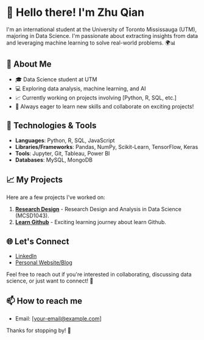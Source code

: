 # 👋 Hello there! I'm Zhu Qian

I'm an international student at the University of Toronto Mississauga (UTM), majoring in Data Science. I'm passionate about extracting insights from data and leveraging machine learning to solve real-world problems. 🌍📊

## 🌱 About Me
- 🎓 Data Science student at UTM
- 💻 Exploring data analysis, machine learning, and AI
- 📈 Currently working on projects involving [Python, R, SQL, etc.]
- 🌟 Always eager to learn new skills and collaborate on exciting projects!

## 🔧 Technologies & Tools
- **Languages**: Python, R, SQL, JavaScript
- **Libraries/Frameworks**: Pandas, NumPy, Scikit-Learn, TensorFlow, Keras
- **Tools**: Jupyter, Git, Tableau, Power BI
- **Databases**: MySQL, MongoDB

## 📈 My Projects
Here are a few projects I've worked on:

1. **[Research Design]([link-to-your-project](https://github.com/zhuqian-utm/research-design))** - Research Design and Analysis in Data Science (MCSD1043).
2. **[Learn Github]([link-to-your-project](https://github.com/zhuqian-utm/learn-github))** - Exciting learning journey about learn Github.

## 🌐 Let's Connect
- [LinkedIn](your-linkedin-profile)
- [Personal Website/Blog](your-website)

Feel free to reach out if you're interested in collaborating, discussing data science, or just want to connect! 🤝

## 📫 How to reach me
- Email: [your-email@example.com]

Thanks for stopping by! 🚀

